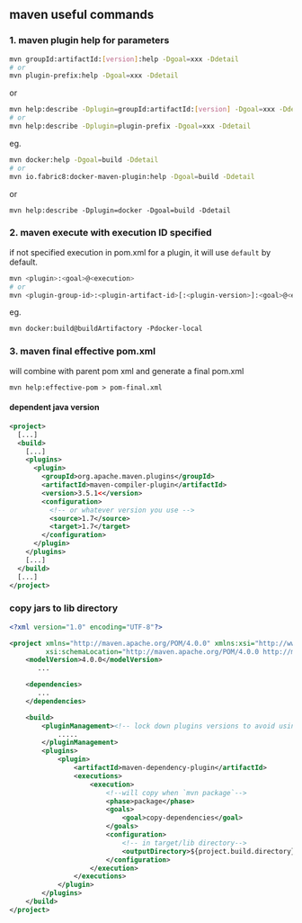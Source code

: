 ## maven useful commands
###  1. maven plugin help for parameters
```bash
mvn groupId:artifactId:[version]:help -Dgoal=xxx -Ddetail
# or
mvn plugin-prefix:help -Dgoal=xxx -Ddetail
```
or 
```bash
mvn help:describe -Dplugin=groupId:artifactId:[version] -Dgoal=xxx -Ddetail
# or
mvn help:describe -Dplugin=plugin-prefix -Dgoal=xxx -Ddetail
```

eg. 
```bash
mvn docker:help -Dgoal=build -Ddetail
# or
mvn io.fabric8:docker-maven-plugin:help -Dgoal=build -Ddetail
```
or
```
mvn help:describe -Dplugin=docker -Dgoal=build -Ddetail
```

### 2. maven execute with execution ID specified
if not specified execution in pom.xml for a plugin, it will use `default` by default.
```bash
mvn <plugin>:<goal>@<execution>
# or
mvn <plugin-group-id>:<plugin-artifact-id>[:<plugin-version>]:<goal>@<execution>
```
eg.
```
mvn docker:build@buildArtifactory -Pdocker-local
```

### 3. maven final effective pom.xml
will combine with parent pom xml and generate a final pom.xml
```
mvn help:effective-pom > pom-final.xml
```
#### dependent java version
```xml
<project>
  [...]
  <build>
    [...]
    <plugins>
      <plugin>
        <groupId>org.apache.maven.plugins</groupId>
        <artifactId>maven-compiler-plugin</artifactId>
        <version>3.5.1<</version>
        <configuration>
          <!-- or whatever version you use -->
          <source>1.7</source>
          <target>1.7</target>
        </configuration>
      </plugin>
    </plugins>
    [...]
  </build>
  [...]
</project>
```


### copy jars to lib directory
```xml
<?xml version="1.0" encoding="UTF-8"?>

<project xmlns="http://maven.apache.org/POM/4.0.0" xmlns:xsi="http://www.w3.org/2001/XMLSchema-instance"
         xsi:schemaLocation="http://maven.apache.org/POM/4.0.0 http://maven.apache.org/xsd/maven-4.0.0.xsd">
    <modelVersion>4.0.0</modelVersion>
       ...

    <dependencies>
       ...
    </dependencies>

    <build>
        <pluginManagement><!-- lock down plugins versions to avoid using Maven defaults (may be moved to parent pom) -->
            .....
        </pluginManagement>
        <plugins>
            <plugin>
                <artifactId>maven-dependency-plugin</artifactId>
                <executions>
                    <execution>
                        <!--will copy when `mvn package`-->
                        <phase>package</phase> 
                        <goals>
                            <goal>copy-dependencies</goal>
                        </goals>
                        <configuration>
                            <!-- in target/lib directory-->
                            <outputDirectory>${project.build.directory}/lib</outputDirectory> 
                        </configuration>
                    </execution>
                </executions>
            </plugin>
        </plugins>
    </build>
</project>
```
